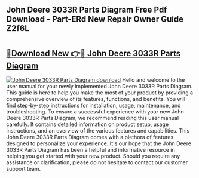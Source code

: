 ## John Deere 3033R Parts Diagram Free Pdf Download - Part-ERd New Repair Owner Guide Z2f6L

# <h2><a href="http://dfrdzt.blite.top/?on=John+Deere+3033R+Parts+Diagram">🔗Download New 👉🔴 John Deere 3033R Parts Diagram</a></h2>

[![John Deere 3033R Parts Diagram download](https://i.imgur.com/lujVjoI.png)](http://dfrdzt.blite.top/?on=John+Deere+3033R+Parts+Diagram)
Hello and welcome to the user manual for your newly implemented John Deere 3033R Parts Diagram. This guide is here to help you make the most of your product by providing a comprehensive overview of its features, functions, and benefits. You will find step-by-step instructions for installation, usage, maintenance, and troubleshooting. To ensure a successful experience with your new John Deere 3033R Parts Diagram, we recommend reading this user manual carefully. It contains detailed information on product setup, usage instructions, and an overview of the various features and capabilities. This John Deere 3033R Parts Diagram comes with a plethora of features designed to personalize your experience. It's our hope that the John Deere 3033R Parts Diagram has been a helpful and informative resource in helping you get started with your new product. Should you require any assistance or clarification, please do not hesitate to contact our customer support team.
